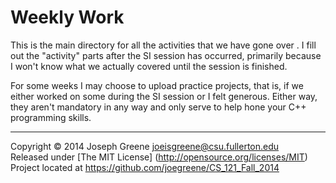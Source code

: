 Weekly Work
===========

This is the main directory for all the activities that we have gone over . I fill 
out the "activity" parts after the SI session has occurred, primarily because I 
won't know what we actually covered until the session is finished.

For some weeks I may choose to upload practice projects, that is, if we either 
worked on some during the SI session or I felt generous. Either way, they aren't 
mandatory in any way and only serve to help hone your C++ programming skills.

-------------------------------------------------------------------------------

Copyright &copy; 2014 Joseph Greene <joeisgreene@csu.fullerton.edu>  
Released under [The MIT License] (http://opensource.org/licenses/MIT)  
Project located at <https://github.com/joegreene/CS_121_Fall_2014>